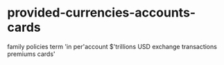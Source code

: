 # provided-currencies-accounts-cards
family policies term 'in per'account $'trillions USD exchange transactions premiums cards'
